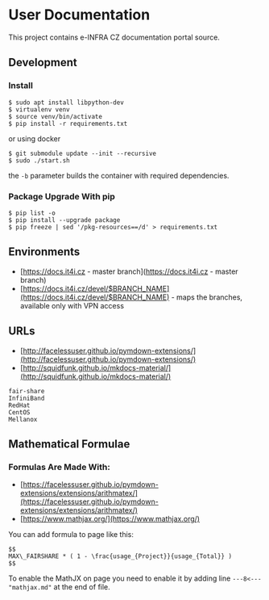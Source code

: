 # User Documentation

This project contains e-INFRA CZ documentation portal source.

## Development

### Install

```console
$ sudo apt install libpython-dev
$ virtualenv venv
$ source venv/bin/activate
$ pip install -r requirements.txt
```

or using docker

```console
$ git submodule update --init --recursive
$ sudo ./start.sh
```

the `-b` parameter builds the container with required dependencies.

### Package Upgrade With pip

```console
$ pip list -o
$ pip install --upgrade package
$ pip freeze | sed '/pkg-resources==/d' > requirements.txt
```

## Environments

* [https://docs.it4i.cz - master branch](https://docs.it4i.cz - master branch)
* [https://docs.it4i.cz/devel/$BRANCH_NAME](https://docs.it4i.cz/devel/$BRANCH_NAME) - maps the branches, available only with VPN access

## URLs

* [http://facelessuser.github.io/pymdown-extensions/](http://facelessuser.github.io/pymdown-extensions/)
* [http://squidfunk.github.io/mkdocs-material/](http://squidfunk.github.io/mkdocs-material/)

```
fair-share
InfiniBand
RedHat
CentOS
Mellanox
```

## Mathematical Formulae

### Formulas Are Made With:

* [https://facelessuser.github.io/pymdown-extensions/extensions/arithmatex/](https://facelessuser.github.io/pymdown-extensions/extensions/arithmatex/)
* [https://www.mathjax.org/](https://www.mathjax.org/)

You can add formula to page like this:

```
$$
MAX\_FAIRSHARE * ( 1 - \frac{usage_{Project}}{usage_{Total}} )
$$
```

To enable the MathJX on page you need to enable it by adding line ```---8<--- "mathjax.md"``` at the end of file.
